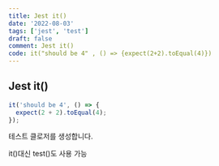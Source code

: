 ```yaml
---
title: Jest it()
date: '2022-08-03'
tags: ['jest', 'test']
draft: false
comment: Jest it()
code: it("should be 4" , () => {expect(2+2).toEqual(4)})
---
```


## Jest it()

```ts
it('should be 4', () => {
  expect(2 + 2).toEqual(4);
});
```

테스트 클로저를 생성합니다.

it()대신 test()도 사용 가능
